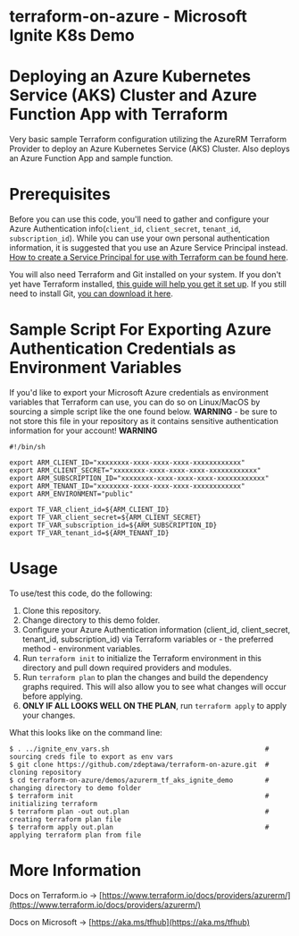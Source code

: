 # terraform-on-azure - Microsoft Ignite K8s Demo
# Deploying an Azure Kubernetes Service (AKS) Cluster and Azure Function App with Terraform
Very basic sample Terraform configuration utilizing the AzureRM Terraform Provider to deploy an
Azure Kubernetes Service (AKS) Cluster. Also deploys an Azure Function App and sample function.

# Prerequisites
Before you can use this code, you'll need to gather and configure your Azure Authentication info(`client_id`, `client_secret`, `tenant_id`, `subscription_id`). While you can use your own personal authentication information, it is suggested that you use an Azure Service Principal instead. [How to create a Service Principal for use with Terraform can be found here](https://www.terraform.io/docs/providers/azurerm/authenticating_via_service_principal.html).

You will also need Terraform and Git installed on your system. If you don't yet have Terraform installed, [this guide will help you get it set up](https://www.terraform.io/intro/getting-started/install.html). If you still need to install Git, [you can download it here](https://git-scm.com/downloads).

# Sample Script For Exporting Azure Authentication Credentials as Environment Variables
If you'd like to export your Microsoft Azure credentials as environment variables that Terraform can use, you can do so on Linux/MacOS by sourcing a simple script like the one found below. **WARNING** - be sure to not store this file in your repository as it contains sensitive authentication information for your account! **WARNING**

```
#!/bin/sh

export ARM_CLIENT_ID="xxxxxxxx-xxxx-xxxx-xxxx-xxxxxxxxxxxx"
export ARM_CLIENT_SECRET="xxxxxxxx-xxxx-xxxx-xxxx-xxxxxxxxxxxx"
export ARM_SUBSCRIPTION_ID="xxxxxxxx-xxxx-xxxx-xxxx-xxxxxxxxxxxx"
export ARM_TENANT_ID="xxxxxxxx-xxxx-xxxx-xxxx-xxxxxxxxxxxx"
export ARM_ENVIRONMENT="public"

export TF_VAR_client_id=${ARM_CLIENT_ID}
export TF_VAR_client_secret=${ARM_CLIENT_SECRET}
export TF_VAR_subscription_id=${ARM_SUBSCRIPTION_ID}
export TF_VAR_tenant_id=${ARM_TENANT_ID}
```

# Usage
To use/test this code, do the following:

1. Clone this repository.
2. Change directory to this demo folder.
3. Configure your Azure Authentication information (client_id, client_secret, tenant_id, subscription_id) via Terraform variables or - the preferred method - environment variables.
4. Run `terraform init` to initialize the Terraform environment in this directory and pull down required providers and modules.
5. Run `terraform plan` to plan the changes and build the dependency graphs required. This will also allow you to see what changes will occur before applying.
6. **ONLY IF ALL LOOKS WELL ON THE PLAN**, run `terraform apply` to apply your changes.

What this looks like on the command line:

```
$ . ../ignite_env_vars.sh                                       # sourcing creds file to export as env vars
$ git clone https://github.com/zdeptawa/terraform-on-azure.git  # cloning repository
$ cd terraform-on-azure/demos/azurerm_tf_aks_ignite_demo        # changing directory to demo folder
$ terraform init                                                # initializing terraform
$ terraform plan -out out.plan                                  # creating terraform plan file
$ terraform apply out.plan                                      # applying terraform plan from file
```
# More Information
Docs on Terraform.io -> [https://www.terraform.io/docs/providers/azurerm/](https://www.terraform.io/docs/providers/azurerm/)

Docs on Microsoft -> [https://aka.ms/tfhub](https://aka.ms/tfhub)